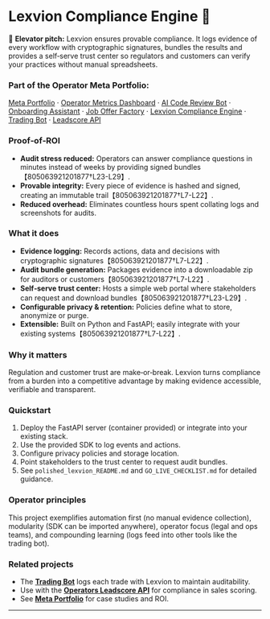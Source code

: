 # Lexvion Compliance Engine 🔏

🚀 **Elevator pitch:** Lexvion ensures provable compliance. It logs evidence of every workflow with cryptographic signatures, bundles the results and provides a self‑serve trust center so regulators and customers can verify your practices without manual spreadsheets.

### Part of the Operator Meta Portfolio:
[Meta Portfolio](https://github.com/Bigmannot23/meta_portfolio) · [Operator Metrics Dashboard](https://github.com/Bigmannot23/operator_metrics_dashboard) · [AI Code Review Bot](https://github.com/Bigmannot23/ai_code_review_bot) · [Onboarding Assistant](https://github.com/Bigmannot23/Onboarding_Assistant) · [Job Offer Factory](https://github.com/Bigmannot23/job_offer_factory_autorun) · [Lexvion Compliance Engine](#) · [Trading Bot](https://github.com/Bigmannot23/lexvion_trading_bot_full_auto) · [Leadscore API](https://github.com/Bigmannot23/operators-leadscore-api)

### Proof‑of‑ROI
- **Audit stress reduced:** Operators can answer compliance questions in minutes instead of weeks by providing signed bundles【805063921201877†L23-L29】.
- **Provable integrity:** Every piece of evidence is hashed and signed, creating an immutable trail【805063921201877†L7-L22】.
- **Reduced overhead:** Eliminates countless hours spent collating logs and screenshots for audits.

### What it does
- **Evidence logging:** Records actions, data and decisions with cryptographic signatures【805063921201877†L7-L22】.
- **Audit bundle generation:** Packages evidence into a downloadable zip for auditors or customers【805063921201877†L7-L22】.
- **Self‑serve trust center:** Hosts a simple web portal where stakeholders can request and download bundles【805063921201877†L23-L29】.
- **Configurable privacy & retention:** Policies define what to store, anonymize or purge.
- **Extensible:** Built on Python and FastAPI; easily integrate with your existing systems【805063921201877†L7-L22】.

### Why it matters
Regulation and customer trust are make‑or‑break. Lexvion turns compliance from a burden into a competitive advantage by making evidence accessible, verifiable and transparent.

### Quickstart
1. Deploy the FastAPI server (container provided) or integrate into your existing stack.
2. Use the provided SDK to log events and actions.
3. Configure privacy policies and storage location.
4. Point stakeholders to the trust center to request audit bundles.
5. See `polished_lexvion_README.md` and `GO_LIVE_CHECKLIST.md` for detailed guidance.

### Operator principles
This project exemplifies automation first (no manual evidence collection), modularity (SDK can be imported anywhere), operator focus (legal and ops teams), and compounding learning (logs feed into other tools like the trading bot).

### Related projects
- The **[Trading Bot](https://github.com/Bigmannot23/lexvion_trading_bot_full_auto)** logs each trade with Lexvion to maintain auditability.
- Use with the **[Operators Leadscore API](https://github.com/Bigmannot23/operators-leadscore-api)** for compliance in sales scoring.
- See **[Meta Portfolio](https://github.com/Bigmannot23/meta_portfolio)** for case studies and ROI.

---
